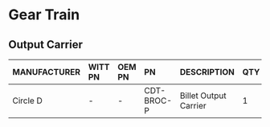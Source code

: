 # Gear Train
## Output Carrier

| MANUFACTURER | WITT PN | OEM PN | PN | DESCRIPTION | QTY |
| :- | :- | :- | :- | :- | :- |
| Circle D | - | - | CDT-BROC-P | Billet Output Carrier | 1 |